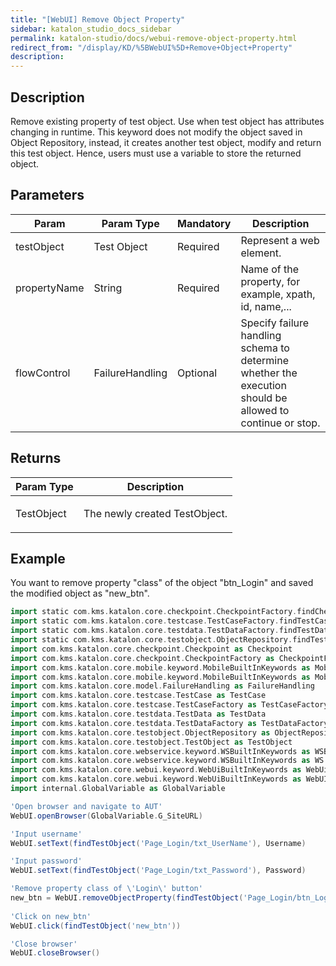 ```yaml
---
title: "[WebUI] Remove Object Property" 
sidebar: katalon_studio_docs_sidebar
permalink: katalon-studio/docs/webui-remove-object-property.html 
redirect_from: "/display/KD/%5BWebUI%5D+Remove+Object+Property" 
description: 
---
```

Description  
-------------

Remove existing property of test object. Use when test object has attributes changing in runtime. This keyword does not modify the object saved in Object Repository, instead, it creates another test object, modify and return this test object. Hence, users must use a variable to store the returned object.

Parameters  
------------

<table><thead><tr><th>Param</th><th>Param Type</th><th>Mandatory</th><th>Description</th></tr></thead><tbody><tr><td><span>testObject</span></td><td><span>Test Object</span></td><td><span>Required</span></td><td><span>Represent a web element.</span></td></tr><tr><td><span>propertyName</span></td><td><span>String</span></td><td><span>Required</span></td><td><span>Name of the property, for example, xpath, id, name,...</span></td></tr><tr><td><span>flowControl</span></td><td><span>FailureHandling</span></td><td><span>Optional</span></td><td><span>Spec</span><span>ify </span><a>failure handling</a><span> schema to determine whether the execution should be allowed to continue or stop.</span></td></tr></tbody></table>

Returns
-------

<table><thead><tr><th>Param Type</th><th>Description</th></tr></thead><tbody><tr><td><span>TestObject</span></td><td><p><span>The newly created TestObject.</span></p></td></tr></tbody></table>

Example 
--------

You want to remove property "class" of the object "btn\_Login" and saved the modified object as "new\_btn".

```groovy
import static com.kms.katalon.core.checkpoint.CheckpointFactory.findCheckpoint
import static com.kms.katalon.core.testcase.TestCaseFactory.findTestCase
import static com.kms.katalon.core.testdata.TestDataFactory.findTestData
import static com.kms.katalon.core.testobject.ObjectRepository.findTestObject
import com.kms.katalon.core.checkpoint.Checkpoint as Checkpoint
import com.kms.katalon.core.checkpoint.CheckpointFactory as CheckpointFactory
import com.kms.katalon.core.mobile.keyword.MobileBuiltInKeywords as MobileBuiltInKeywords
import com.kms.katalon.core.mobile.keyword.MobileBuiltInKeywords as Mobile
import com.kms.katalon.core.model.FailureHandling as FailureHandling
import com.kms.katalon.core.testcase.TestCase as TestCase
import com.kms.katalon.core.testcase.TestCaseFactory as TestCaseFactory
import com.kms.katalon.core.testdata.TestData as TestData
import com.kms.katalon.core.testdata.TestDataFactory as TestDataFactory
import com.kms.katalon.core.testobject.ObjectRepository as ObjectRepository
import com.kms.katalon.core.testobject.TestObject as TestObject
import com.kms.katalon.core.webservice.keyword.WSBuiltInKeywords as WSBuiltInKeywords
import com.kms.katalon.core.webservice.keyword.WSBuiltInKeywords as WS
import com.kms.katalon.core.webui.keyword.WebUiBuiltInKeywords as WebUiBuiltInKeywords
import com.kms.katalon.core.webui.keyword.WebUiBuiltInKeywords as WebUI
import internal.GlobalVariable as GlobalVariable

'Open browser and navigate to AUT'
WebUI.openBrowser(GlobalVariable.G_SiteURL)

'Input username'
WebUI.setText(findTestObject('Page_Login/txt_UserName'), Username)

'Input password'
WebUI.setText(findTestObject('Page_Login/txt_Password'), Password)

'Remove property class of \'Login\' button'
new_btn = WebUI.removeObjectProperty(findTestObject('Page_Login/btn_Login'), 'class')
 
'Click on new_btn'
WebUI.click(findTestObject('new_btn'))

'Close browser'
WebUI.closeBrowser()
```